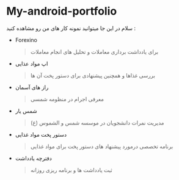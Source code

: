 # My-android-portfolio
سلام 
در این جا میتوانید نمونه کار های من رو مشاهده کنید :
* Forexino
  > برای یادداشت برداری معاملات و تحلیل های انجام معاملات

* اپ مواد عذایی
  > بررسی غذاها و همچنین پیشنهادی برای دستور پخت آن ها

* راز های آسمان
  > معرفی اجرام در منظومه شمسی

* شمس یار
  > مدیریت نمرات دانشجویان در موسسه شمس و الشموس (ع)

* دستور پخت مواد غذایی
  > برنامه تخصصی درمورد پیشنهاد های دستور پخت برای مواد غذایی
  
* دفترچه  یادداشت
  > ثبت یادداشت ها و برنامه ریزی روزانه
